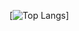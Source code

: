 [![Top Langs](https://github-readme-stats.vercel.app/api/top-langs/?username=SoroushBeigi&layout=donut-vertical&theme=codeSTACKr )]
